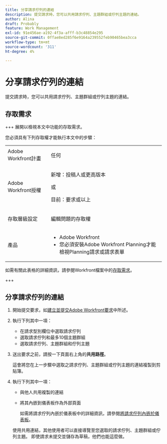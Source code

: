 ```yaml
---
title: 分享請求佇列的連結
description: 提交請求時，您可以共用請求佇列、主題群組或佇列主題的連結。
author: Alina
draft: Probably
feature: Work Management
exl-id: 91e456ae-a192-4f3a-afff-b3c48854e295
source-git-commit: 0ffae8ed285f6e9164a239552feb90465bea3cca
workflow-type: tm+mt
source-wordcount: '311'
ht-degree: 4%

---
```


# 分享請求佇列的連結

<!--
<p data-mc-conditions="QuicksilverOrClassic.Draft mode">(NOTE: article conditioned for QS only - hard code when linking it from classic, if needed)</p>
-->

提交請求時，您可以共用請求佇列、主題群組或佇列主題的連結。

## 存取需求

+++ 展開以檢視本文中功能的存取需求。

您必須具有下列存取權才能執行本文中的步驟：

<table style="table-layout:auto"> 
 <col> 
 <col> 
 <tbody> 
  <tr> 
   <td role="rowheader">Adobe Workfront計畫</td> 
   <td> <p>任何 </p> </td> 
  </tr> 
  <tr> 
   <td role="rowheader">Adobe Workfront授權</td> 
   <td> <p>新增：投稿人或更高版本</p>
   或
   <p>目前：要求或以上</p>
    </td> 
  </tr> 
  <tr> 
   <td role="rowheader">存取層級設定</td> 
   <td> <p>編輯問題的存取權</p>  </td> 
  </tr> 
  <tr> 
   <td role="rowheader"> 產品</td> 
   <td> <ul><li>Adobe Workfront</li><li>您必須安裝Adobe Workfront Planning才能檢視Planning請求或請求表單</td> 
  </tr> 
 </tbody> 
</table>

如需有關此表格的詳細資訊，請參閱Workfront檔案中的[存取需求](/help/quicksilver/administration-and-setup/add-users/access-levels-and-object-permissions/access-level-requirements-in-documentation.md)。

+++

## 分享請求佇列的連結

1. 開始提交要求，如[建立並提交Adobe Workfront要求](../../../manage-work/requests/create-requests/create-submit-requests.md)中所述。
1. 執行下列其中一項：

   * 在請求型別欄位中選取請求佇列
   * 選取請求佇列和最多10個主題群組
   * 選取請求佇列、主題群組和佇列主題

1. 送出要求之前，請按一下頁面右上角的&#x200B;**共用路徑**。

   這會將您在上一步驟中選取之請求佇列、主題群組或佇列主題的連結複製到剪貼簿。

   <!--
   <p data-mc-conditions="QuicksilverOrClassic.Draft mode">(NOTE: does this step stay accurate?) </p>
   -->

1. 執行下列其中一項：

   * 與他人共用複製的連結
   * 將其內嵌到儀表板作為外部頁面

     如需將請求佇列內嵌於儀表板中的詳細資訊，請參閱[將請求佇列內嵌於儀表板](../../../reports-and-dashboards/dashboards/creating-and-managing-dashboards/embed-request-queue-dashboard.md)。

   使用共用連結，其他使用者可以直接導覽至您選取的請求佇列、主題群組或佇列主題。 即使請求未提交並儲存為草稿，他們也能這麼做。
